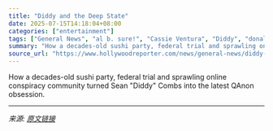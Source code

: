 ```yaml
---
title: "Diddy and the Deep State"
date: 2025-07-15T14:18:04+08:00
categories: ["entertainment"]
tags: ["General News", "al b. sure!", "Cassie Ventura", "Diddy", "donald trump", "Jeffrey Epstein", "Justin Bieber", "Kim Porter", "P. Diddy", "Sean “Diddy” Combs"]
summary: "How a decades-old sushi party, federal trial and sprawling online conspiracy community turned Sean \"Diddy\" Combs into the latest QAnon obsession."
source_url: "https://www.hollywoodreporter.com/news/general-news/diddy-case-qanon-mainstreamed-bogus-scandals-1236312382/"
---
```


How a decades-old sushi party, federal trial and sprawling online conspiracy community turned Sean "Diddy" Combs into the latest QAnon obsession.

---

*来源: [原文链接](https://www.hollywoodreporter.com/news/general-news/diddy-case-qanon-mainstreamed-bogus-scandals-1236312382/)*
